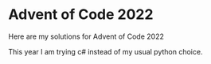 # Advent of Code 2022

Here are my solutions for Advent of Code 2022

This year I am trying c# instead of my usual python choice.
